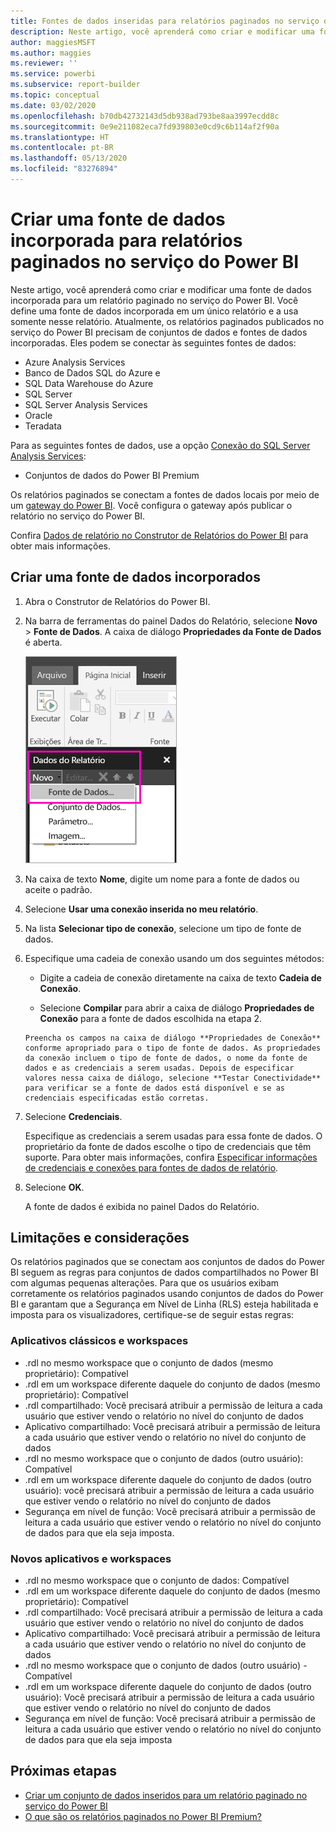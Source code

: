 ```yaml
---
title: Fontes de dados inseridas para relatórios paginados no serviço do Power BI (versão prévia)
description: Neste artigo, você aprenderá como criar e modificar uma fonte de dados incorporada em um relatório paginado no serviço do Power BI.
author: maggiesMSFT
ms.author: maggies
ms.reviewer: ''
ms.service: powerbi
ms.subservice: report-builder
ms.topic: conceptual
ms.date: 03/02/2020
ms.openlocfilehash: b70db42732143d5db938ad793be8aa3997ecdd8c
ms.sourcegitcommit: 0e9e211082eca7fd939803e0cd9c6b114af2f90a
ms.translationtype: HT
ms.contentlocale: pt-BR
ms.lasthandoff: 05/13/2020
ms.locfileid: "83276894"
---
```

# <a name="create-an-embedded-data-source-for-paginated-reports-in-the-power-bi-service"></a>Criar uma fonte de dados incorporada para relatórios paginados no serviço do Power BI

Neste artigo, você aprenderá como criar e modificar uma fonte de dados incorporada para um relatório paginado no serviço do Power BI. Você define uma fonte de dados incorporada em um único relatório e a usa somente nesse relatório. Atualmente, os relatórios paginados publicados no serviço do Power BI precisam de conjuntos de dados e fontes de dados incorporadas. Eles podem se conectar às seguintes fontes de dados:

- Azure Analysis Services
- Banco de Dados SQL do Azure e 
- SQL Data Warehouse do Azure
- SQL Server
- SQL Server Analysis Services
- Oracle 
- Teradata 

Para as seguintes fontes de dados, use a opção [Conexão do SQL Server Analysis Services](../admin/service-premium-connect-tools.md):

- Conjuntos de dados do Power BI Premium

Os relatórios paginados se conectam a fontes de dados locais por meio de um [gateway do Power BI](../connect-data/service-gateway-onprem.md). Você configura o gateway após publicar o relatório no serviço do Power BI.

Confira [Dados de relatório no Construtor de Relatórios do Power BI](report-builder-data.md) para obter mais informações.

## <a name="create-an-embedded-data-source"></a>Criar uma fonte de dados incorporados
  
1. Abra o Construtor de Relatórios do Power BI.

1. Na barra de ferramentas do painel Dados do Relatório, selecione **Novo** > **Fonte de Dados**. A caixa de diálogo **Propriedades da Fonte de Dados** é aberta.

    ![Nova Fonte de Dados](media/paginated-reports-embedded-data-source/power-bi-paginated-new-data-source.png)
  
2.  Na caixa de texto **Nome**, digite um nome para a fonte de dados ou aceite o padrão.  
  
3.  Selecione **Usar uma conexão inserida no meu relatório**.  
  
1.  Na lista **Selecionar tipo de conexão**, selecione um tipo de fonte de dados. 

1.  Especifique uma cadeia de conexão usando um dos seguintes métodos:  
  
    -   Digite a cadeia de conexão diretamente na caixa de texto **Cadeia de Conexão**. 
  
     -   Selecione **Compilar** para abrir a caixa de diálogo **Propriedades de Conexão** para a fonte de dados escolhida na etapa 2.  
  
        Preencha os campos na caixa de diálogo **Propriedades de Conexão** conforme apropriado para o tipo de fonte de dados. As propriedades da conexão incluem o tipo de fonte de dados, o nome da fonte de dados e as credenciais a serem usadas. Depois de especificar valores nessa caixa de diálogo, selecione **Testar Conectividade** para verificar se a fonte de dados está disponível e se as credenciais especificadas estão corretas.  
  
4.  Selecione **Credenciais**.  
  
     Especifique as credenciais a serem usadas para essa fonte de dados. O proprietário da fonte de dados escolhe o tipo de credenciais que têm suporte. Para obter mais informações, confira [Especificar informações de credenciais e conexões para fontes de dados de relatório](https://docs.microsoft.com/sql/reporting-services/report-data/specify-credential-and-connection-information-for-report-data-sources).
  
5.  Selecione **OK**.  
  
     A fonte de dados é exibida no painel Dados do Relatório.  
     
## <a name="limitations-and-considerations"></a>Limitações e considerações

Os relatórios paginados que se conectam aos conjuntos de dados do Power BI seguem as regras para conjuntos de dados compartilhados no Power BI com algumas pequenas alterações.  Para que os usuários exibam corretamente os relatórios paginados usando conjuntos de dados do Power BI e garantam que a Segurança em Nível de Linha (RLS) esteja habilitada e imposta para os visualizadores, certifique-se de seguir estas regras:

### <a name="classic-apps-and-workspaces"></a>Aplicativos clássicos e workspaces

- .rdl no mesmo workspace que o conjunto de dados (mesmo proprietário): Compatível
- .rdl em um workspace diferente daquele do conjunto de dados (mesmo proprietário): Compatível
- .rdl compartilhado: Você precisará atribuir a permissão de leitura a cada usuário que estiver vendo o relatório no nível do conjunto de dados
- Aplicativo compartilhado: Você precisará atribuir a permissão de leitura a cada usuário que estiver vendo o relatório no nível do conjunto de dados
- .rdl no mesmo workspace que o conjunto de dados (outro usuário): Compatível
- .rdl em um workspace diferente daquele do conjunto de dados (outro usuário): você precisará atribuir a permissão de leitura a cada usuário que estiver vendo o relatório no nível do conjunto de dados
- Segurança em nível de função: Você precisará atribuir a permissão de leitura a cada usuário que estiver vendo o relatório no nível do conjunto de dados para que ela seja imposta.

### <a name="new-experience-apps-and-workspaces"></a>Novos aplicativos e workspaces

- .rdl no mesmo workspace que o conjunto de dados: Compatível
- .rdl em um workspace diferente daquele do conjunto de dados (mesmo proprietário): Compatível
- .rdl compartilhado: Você precisará atribuir a permissão de leitura a cada usuário que estiver vendo o relatório no nível do conjunto de dados
- Aplicativo compartilhado: Você precisará atribuir a permissão de leitura a cada usuário que estiver vendo o relatório no nível do conjunto de dados
- .rdl no mesmo workspace que o conjunto de dados (outro usuário) - Compatível
- .rdl em um workspace diferente daquele do conjunto de dados (outro usuário): Você precisará atribuir a permissão de leitura a cada usuário que estiver vendo o relatório no nível do conjunto de dados
- Segurança em nível de função: Você precisará atribuir a permissão de leitura a cada usuário que estiver vendo o relatório no nível do conjunto de dados para que ela seja imposta

## <a name="next-steps"></a>Próximas etapas

- [Criar um conjunto de dados inseridos para um relatório paginado no serviço do Power BI](paginated-reports-create-embedded-dataset.md)
- [O que são os relatórios paginados no Power BI Premium?](paginated-reports-report-builder-power-bi.md)

